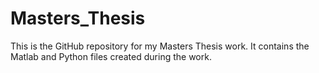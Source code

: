 # Masters_Thesis
This is the GitHub repository for my Masters Thesis work. It contains the Matlab and Python files created during the work.
